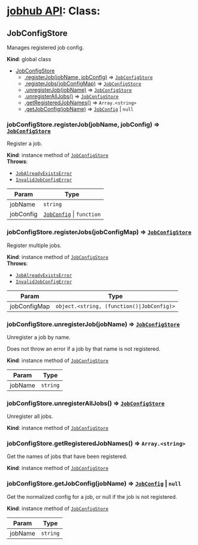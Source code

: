 # [jobhub API](README.md): Class:

<a name="JobConfigStore"></a>

## JobConfigStore
Manages registered job config.

**Kind**: global class  

* [JobConfigStore](JobConfigStore.md#JobConfigStore)
    * [.registerJob(jobName, jobConfig)](JobConfigStore.md#JobConfigStore+registerJob) ⇒ <code>[JobConfigStore](JobConfigStore.md#JobConfigStore)</code>
    * [.registerJobs(jobConfigMap)](JobConfigStore.md#JobConfigStore+registerJobs) ⇒ <code>[JobConfigStore](JobConfigStore.md#JobConfigStore)</code>
    * [.unregisterJob(jobName)](JobConfigStore.md#JobConfigStore+unregisterJob) ⇒ <code>[JobConfigStore](JobConfigStore.md#JobConfigStore)</code>
    * [.unregisterAllJobs()](JobConfigStore.md#JobConfigStore+unregisterAllJobs) ⇒ <code>[JobConfigStore](JobConfigStore.md#JobConfigStore)</code>
    * [.getRegisteredJobNames()](JobConfigStore.md#JobConfigStore+getRegisteredJobNames) ⇒ <code>Array.&lt;string&gt;</code>
    * [.getJobConfig(jobName)](JobConfigStore.md#JobConfigStore+getJobConfig) ⇒ <code>[JobConfig](JobConfig.md#JobConfig)</code> &#124; <code>null</code>

<a name="JobConfigStore+registerJob"></a>

### jobConfigStore.registerJob(jobName, jobConfig) ⇒ <code>[JobConfigStore](JobConfigStore.md#JobConfigStore)</code>
Register a job.

**Kind**: instance method of <code>[JobConfigStore](JobConfigStore.md#JobConfigStore)</code>  
**Throws**:

- <code>[JobAlreadyExistsError](JobAlreadyExistsError.md#JobAlreadyExistsError)</code> 
- <code>[InvalidJobConfigError](InvalidJobConfigError.md#InvalidJobConfigError)</code> 


| Param | Type |
| --- | --- |
| jobName | <code>string</code> | 
| jobConfig | <code>[JobConfig](JobConfig.md#JobConfig)</code> &#124; <code>function</code> | 

<a name="JobConfigStore+registerJobs"></a>

### jobConfigStore.registerJobs(jobConfigMap) ⇒ <code>[JobConfigStore](JobConfigStore.md#JobConfigStore)</code>
Register multiple jobs.

**Kind**: instance method of <code>[JobConfigStore](JobConfigStore.md#JobConfigStore)</code>  
**Throws**:

- <code>[JobAlreadyExistsError](JobAlreadyExistsError.md#JobAlreadyExistsError)</code> 
- <code>[InvalidJobConfigError](InvalidJobConfigError.md#InvalidJobConfigError)</code> 


| Param | Type |
| --- | --- |
| jobConfigMap | <code>object.&lt;string, (function()\|JobConfig)&gt;</code> | 

<a name="JobConfigStore+unregisterJob"></a>

### jobConfigStore.unregisterJob(jobName) ⇒ <code>[JobConfigStore](JobConfigStore.md#JobConfigStore)</code>
Unregister a job by name.

Does not throw an error if a job by that name is not registered.

**Kind**: instance method of <code>[JobConfigStore](JobConfigStore.md#JobConfigStore)</code>  

| Param | Type |
| --- | --- |
| jobName | <code>string</code> | 

<a name="JobConfigStore+unregisterAllJobs"></a>

### jobConfigStore.unregisterAllJobs() ⇒ <code>[JobConfigStore](JobConfigStore.md#JobConfigStore)</code>
Unregister all jobs.

**Kind**: instance method of <code>[JobConfigStore](JobConfigStore.md#JobConfigStore)</code>  
<a name="JobConfigStore+getRegisteredJobNames"></a>

### jobConfigStore.getRegisteredJobNames() ⇒ <code>Array.&lt;string&gt;</code>
Get the names of jobs that have been registered.

**Kind**: instance method of <code>[JobConfigStore](JobConfigStore.md#JobConfigStore)</code>  
<a name="JobConfigStore+getJobConfig"></a>

### jobConfigStore.getJobConfig(jobName) ⇒ <code>[JobConfig](JobConfig.md#JobConfig)</code> &#124; <code>null</code>
Get the normalized config for a job, or null if the job is not registered.

**Kind**: instance method of <code>[JobConfigStore](JobConfigStore.md#JobConfigStore)</code>  

| Param | Type |
| --- | --- |
| jobName | <code>string</code> | 

